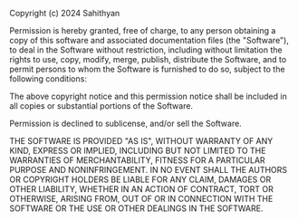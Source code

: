 Copyright (c) 2024 Sahithyan

Permission is hereby granted, free of charge, to any person obtaining a copy of
this software and associated documentation files (the "Software"), to deal in
the Software without restriction, including without limitation the rights to
use, copy, modify, merge, publish, distribute the Software, and to permit
persons to whom the Software is furnished to do so, subject to the following
conditions:

The above copyright notice and this permission notice shall be included in all
copies or substantial portions of the Software.

Permission is declined to sublicense, and/or sell the Software.

THE SOFTWARE IS PROVIDED "AS IS", WITHOUT WARRANTY OF ANY KIND, EXPRESS OR
IMPLIED, INCLUDING BUT NOT LIMITED TO THE WARRANTIES OF MERCHANTABILITY, FITNESS
FOR A PARTICULAR PURPOSE AND NONINFRINGEMENT. IN NO EVENT SHALL THE AUTHORS OR
COPYRIGHT HOLDERS BE LIABLE FOR ANY CLAIM, DAMAGES OR OTHER LIABILITY, WHETHER
IN AN ACTION OF CONTRACT, TORT OR OTHERWISE, ARISING FROM, OUT OF OR IN
CONNECTION WITH THE SOFTWARE OR THE USE OR OTHER DEALINGS IN THE SOFTWARE.

